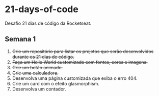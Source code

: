 # 21-days-of-code
Desafio 21 dias de código da Rocketseat.

## Semana 1
1. ~~Crie um repositório para listar os projetos que serão desenvolvidos durante os 21 dias de código.~~
2. ~~Faça um Hello World customizado com fontes, cores e imagens.~~
3. ~~Crie um botão animado.~~
4. ~~Crie uma calculadora.~~
5. Desenvolva uma página customizada que exiba o erro 404.
6. Crie um card com o efeito glasmorphism.
7. Desenvolva um contador.

